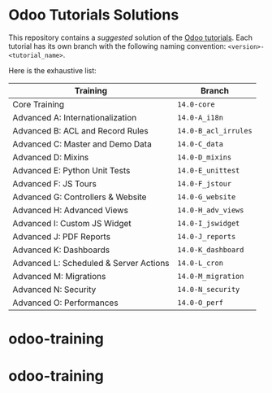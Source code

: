 # Odoo Tutorials Solutions

This repository contains a *suggested* solution of the
[Odoo tutorials](https://www.odoo.com/documentation/). Each tutorial has its own branch with
the following naming convention: `<version>-<tutorial_name>`.

Here is the exhaustive list:

| Training                                                 | Branch                               |
|----------------------------------------------------------|--------------------------------------|
| Core Training                                            | `14.0-core`                          |
| Advanced A: Internationalization                         | `14.0-A_i18n`                        |
| Advanced B: ACL and Record Rules                         | `14.0-B_acl_irrules`                 |
| Advanced C: Master and Demo Data                         | `14.0-C_data`                        |
| Advanced D: Mixins                                       | `14.0-D_mixins`                      |
| Advanced E: Python Unit Tests                            | `14.0-E_unittest`                    |
| Advanced F: JS Tours                                     | `14.0-F_jstour`                      |
| Advanced G: Controllers & Website                        | `14.0-G_website`                     |
| Advanced H: Advanced Views                               | `14.0-H_adv_views`                   |
| Advanced I: Custom JS Widget                             | `14.0-I_jswidget`                    |
| Advanced J: PDF Reports                                  | `14.0-J_reports`                     |
| Advanced K: Dashboards                                   | `14.0-K_dashboard`                   |
| Advanced L: Scheduled & Server Actions                   | `14.0-L_cron`                        |
| Advanced M: Migrations                                   | `14.0-M_migration`                   |
| Advanced N: Security                                     | `14.0-N_security`                    |
| Advanced O: Performances                                 | `14.0-O_perf`                        |
# odoo-training
# odoo-training 
